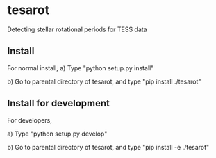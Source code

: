 # tesarot
Detecting stellar rotational periods for TESS data

## Install 
For normal install, 
a) Type "python setup.py install"

b) Go to parental directory of tesarot, and type "pip install ./tesarot"

## Install for development
For developers, 

a) Type "python setup.py develop"

b) Go to parental directory of tesarot, and type "pip install -e ./tesarot"


